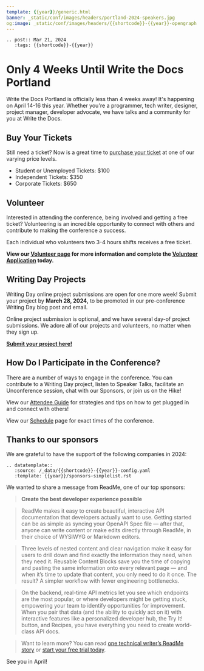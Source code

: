 ```yaml
---
template: {{year}}/generic.html
banner: _static/conf/images/headers/portland-2024-speakers.jpg
og:image: _static/conf/images/headers/{{shortcode}}-{{year}}-opengraph.jpg
---
```


```{eval-rst}
.. post:: Mar 21, 2024
   :tags: {{shortcode}}-{{year}}
```

# Only 4 Weeks Until Write the Docs Portland

Write the Docs Portland is officially less than 4 weeks away! It's happening on April 14-16 this year.  Whether you're a programmer, tech writer, designer, project manager, developer advocate, we have talks and a community for you at Write the Docs.

## Buy Your Tickets

Still need a ticket? Now is a great time to [purchase your ticket](https://www.writethedocs.org/conf/portland/2024/tickets/) at one of our varying price levels.

- Student or Unemployed Tickets: $100
- Independent Tickets: $350
- Corporate Tickets: $650

## Volunteer

Interested in attending the conference, being involved and getting a free ticket? Volunteering is an incredible opportunity to connect with others and contribute to making the conference a success.

Each individual who volunteers two 3-4 hours shifts receives a free ticket.

**View our [Volunteer page](https://www.writethedocs.org/conf/portland/2024/volunteer/) for more information and complete the [Volunteer Application](https://docs.google.com/forms/d/e/1FAIpQLSfvU7kB_miEAPmHKiIynJ1fh7zsUEpgM2Xsya6Bm20olo3mYw/viewform) today.** 

## Writing Day Projects

Writing Day online project submissions are open for one more week! Submit your project by **March 28, 2024,** to be promoted in our pre-conference Writing Day blog post and email.

Online project submission is optional, and we have several day-of project submissions. We adore all of our projects and volunteers, no matter when they sign up.

**[Submit your project here!](https://www.writethedocs.org/conf/portland/2024/writing-day/#call-for-project-submissions)**

## How Do I Participate in the Conference? 

There are a number of ways to engage in the conference. You can contribute to a Writing Day project, listen to Speaker Talks, facilitate an Unconference session, chat with our Sponsors, or join us on the Hike! 

View our [Attendee Guide](https://www.writethedocs.org/conf/portland/2024/attendee-guide/) for strategies and tips on how to get plugged in and connect with others!

View our [Schedule](https://www.writethedocs.org/conf/portland/2024/schedule/) page for exact times of the conference.


## Thanks to our sponsors

We are grateful to have the support of the following companies in 2024:

```{eval-rst}
.. datatemplate::
   :source: /_data/{{shortcode}}-{{year}}-config.yaml
   :template: {{year}}/sponsors-simplelist.rst
```

We wanted to share a message from ReadMe, one of our top sponsors:

> **Create the best developer experience possible**

> ReadMe makes it easy to create beautiful, interactive API documentation that developers actually want to use. Getting started can be as simple as syncing your OpenAPI Spec file — after that, anyone can write content or make edits directly through ReadMe, in their choice of WYSIWYG or Markdown editors. 

> Three levels of nested content and clear navigation make it easy for users to drill down and find exactly the information they need, when they need it. Reusable Content Blocks save you the time of copying and pasting the same information onto every relevant page — and when it’s time to update that content, you only need to do it once. The result? A simpler workflow with fewer engineering bottlenecks. 

> On the backend, real-time API metrics let you see which endpoints are the most popular, or where developers might be getting stuck, empowering your team to identify opportunities for improvement. When you pair that data (and the ability to quickly act on it) with interactive features like a personalized developer hub, the Try It! button, and Recipes, you have everything you need to create world-class API docs. 

> Want to learn more? You can read [one technical writer’s ReadMe story](https://hubs.la/Q02pbD-S0) or [start your free trial today](https://hubs.la/Q02pbF6M0). 

See you in April!